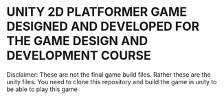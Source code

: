 # UNITY 2D PLATFORMER GAME DESIGNED AND DEVELOPED FOR THE GAME DESIGN AND DEVELOPMENT COURSE
Disclaimer: These are not the final game build files. Rather these are the unity files. You need to clone this repository and build the game in unity to be able to play this game 
